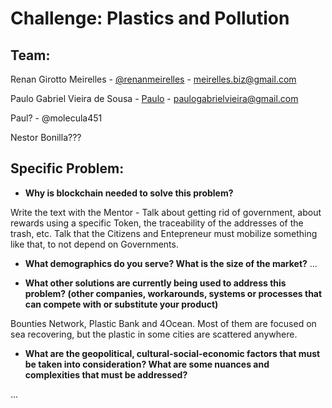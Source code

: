 
# Challenge:  Plastics and Pollution

## Team: 
Renan Girotto Meirelles - [@renanmeirelles](https://gitcoin.co/renanmeirelles) - meirelles.biz@gmail.com

Paulo Gabriel Vieira de Sousa - [Paulo](https://github.com/PauloVieiraSousa) - paulogabrielvieira@gmail.com

Paul? - @molecula451

Nestor Bonilla???

## Specific Problem:
  - **Why is blockchain needed to solve this problem?**
  
  Write the text with the Mentor - Talk about getting rid of government, about rewards using a specific Token, the traceability of the addresses of the trash, etc.
  Talk that the Citizens and Entepreneur must mobilize something like that, to not depend on Governments.
  
  - **What demographics do you serve? What is the size of the market?**
  ...
  
  - **What other solutions are currently being used to address this problem? 
  (other companies, workarounds, systems or processes that can compete with or substitute your product)**
  
  Bounties Network, Plastic Bank and 4Ocean. Most of them are focused on sea recovering, but the plastic in some cities are scattered anywhere.
  
  - **What are the geopolitical, cultural-social-economic factors that must be taken into consideration? 
  What are some nuances and complexities that must be addressed?**
  
  ...

 

